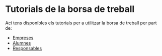# Tutorials de la borsa de treball
Ací tens disponibles els tutorials per a utilitzar la borsa de treball per part de:
- [Empreses](./empreses.md)
- [Alumnes](./alumnes.md)
- [Responsables](./responsables.md)
